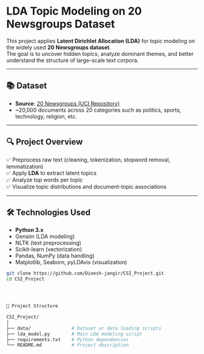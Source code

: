# LDA Topic Modeling on 20 Newsgroups Dataset

This project applies **Latent Dirichlet Allocation (LDA)** for topic modeling on the widely used **20 Newsgroups dataset**.  
The goal is to uncover hidden topics, analyze dominant themes, and better understand the structure of large-scale text corpora.

---

## 📚 Dataset

- **Source**: [20 Newsgroups (UCI Repository)](http://archive.ics.uci.edu/ml/datasets/Twenty+Newsgroups)
- ~20,000 documents across 20 categories such as politics, sports, technology, religion, etc.

---

## 🔍 Project Overview

✅ Preprocess raw text (cleaning, tokenization, stopword removal, lemmatization)  
✅ Apply **LDA** to extract latent topics  
✅ Analyze top words per topic  
✅ Visualize topic distributions and document-topic associations

---

## 🛠️ Technologies Used

- **Python 3.x**
- Gensim (LDA modeling)
- NLTK (text preprocessing)
- Scikit-learn (vectorization)
- Pandas, NumPy (data handling)
- Matplotlib, Seaborn, pyLDAvis (visualization)

```bash
git clone https://github.com/Dinesh-jangir/CSI_Project.git
cd CSI_Project




📁 Project Structure

CSI_Project/
│
├── data/               # Dataset or data loading scripts
├── lda_model.py        # Main LDA modeling script
├── requirements.txt    # Python dependencies
└── README.md           # Project description



